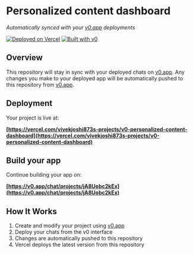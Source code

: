 # Personalized content dashboard

*Automatically synced with your [v0.app](https://v0.app) deployments*

[![Deployed on Vercel](https://img.shields.io/badge/Deployed%20on-Vercel-black?style=for-the-badge&logo=vercel)](https://vercel.com/vivekjoshi873s-projects/v0-personalized-content-dashboard)
[![Built with v0](https://img.shields.io/badge/Built%20with-v0.app-black?style=for-the-badge)](https://v0.app/chat/projects/jA8Uobc2kEx)

## Overview

This repository will stay in sync with your deployed chats on [v0.app](https://v0.app).
Any changes you make to your deployed app will be automatically pushed to this repository from [v0.app](https://v0.app).

## Deployment

Your project is live at:

**[https://vercel.com/vivekjoshi873s-projects/v0-personalized-content-dashboard](https://vercel.com/vivekjoshi873s-projects/v0-personalized-content-dashboard)**

## Build your app

Continue building your app on:

**[https://v0.app/chat/projects/jA8Uobc2kEx](https://v0.app/chat/projects/jA8Uobc2kEx)**

## How It Works

1. Create and modify your project using [v0.app](https://v0.app)
2. Deploy your chats from the v0 interface
3. Changes are automatically pushed to this repository
4. Vercel deploys the latest version from this repository
